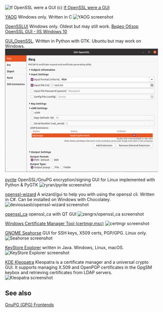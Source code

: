 ![If OpenSSL were a GUI](https://user-images.githubusercontent.com/415502/271791002-49f8a077-98eb-49ea-99d1-8ee7110952f0.png)
(c) [If OpenSSL were a GUI](https://smallstep.com/blog/if-openssl-were-a-gui/)

[YAOG](https://github.com/patrickpr/YAOG) Windows only. Written in C
![YAOG screenshot](https://raw.githubusercontent.com/patrickpr/YAOG/master/img/main.jpg)


[OpenSSLUI](https://sourceforge.net/projects/opensslui/) Windows only. Oldest but may still work.
[Видео Обзор OpenSSL GUI - IIS Windows 10](https://www.youtube.com/watch?v=9_ognfTeJvw)


[GUI_OpenSSL](https://github.com/Vasquiinho/GUI_OpenSSL). Written in Python with GTK. Ubuntu but may work on Windows.
![Vasquiinho/GUI_OpenSSL screenshot](https://raw.githubusercontent.com/Vasquiinho/GUI_OpenSSL/master/Image/apresentacao.PNG)


[pyrite](https://github.com/ryran/pyrite) OpenSSL/GnuPG encryption/signing GUI for Linux implemented with Python & PyGTK
![ryran/pyrite screenshot](https://camo.githubusercontent.com/0e4a1650dee083ecb7d79db0d853a7f76111a150e9c46af2ad5ec713afb4c844/687474703a2f2f6231392e6f72672f6c696e75782f7079726974652f31656e635f7478742e706e67)


[openssl-wizard](https://github.com/deviousasti/openssl-wizard) A wizard/gui to help you with using the openssl cli. Written in C#.
Can be installed on Windows with Chocolatey.
![deviousasti/openssl-wizard screenshot](https://user-images.githubusercontent.com/2375486/75088352-07941780-5572-11ea-9ac5-a078a2faf6a7.png)


[openssl_ca](https://github.com/zengrx/openssl_ca) openssl_ca with QT GUI
![zengrx/openssl_ca screenshot](https://github.com/zengrx/openssl_ca/raw/master/Doc/pictures/client.png)


[Windows Certificate Manager Tool (certmgr.msc)](https://learn.microsoft.com/en-us/dotnet/framework/tools/certmgr-exe-certificate-manager-tool)
![certmgr screenshot](https://user-images.githubusercontent.com/415502/271792055-2332fd61-8b82-4890-94be-4fcaf09002e1.png)


[GNOME Seahorse](https://wiki.gnome.org/Apps/Seahorse) GUI for SSH keys, X509 certs, PGP/GPG. Linux only.
![Seahorse screenshot](https://upload.wikimedia.org/wikipedia/commons/5/5b/Gnome_Seahorse_3.12.2.png)


[KeyStore Explorer](https://github.com/kaikramer/keystore-explorer) written in Java. Windows, Linux, macOS.
![KeyStore Explorer screenshot](https://raw.githubusercontent.com/kaikramer/kaikramer.github.io/main/images/win10_mykeystore.png)


[KDE Kleopatra](https://apps.kde.org/kleopatra/) Kleopatra is a certificate manager and a universal crypto GUI. It supports managing X.509 and OpenPGP certificates in the GpgSM keybox and retrieving certificates from LDAP servers.
![Kleopatra screenshot](https://kde.org/images/screenshots/kleopatra.png)

## See also
[GnuPG (GPG) Frontends](https://www.gnupg.org/software/frontends.html)
